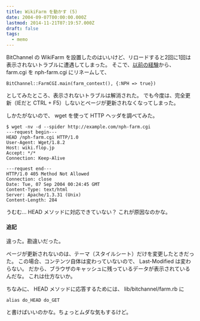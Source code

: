 ```yaml
---
title: WikiFarm を動かす (5)
date: 2004-09-07T00:00:00.000Z
lastmod: 2014-11-21T07:19:57.000Z
draft: false
tags:
  - memo
---
```


BitChannel の WikiFarm を設置したのはいいけど、リロードすると2回に1回は表示されないトラブルに遭遇してしまった。 そこで、[以前の経験](/posts/20040522/p01)から、 farm.cgi を nph-farm.cgi にリネームして、

```
BitChannel::FarmCGI.main(farm_context(), {:NPH => true})
```

としてみたところ、表示されないトラブルは解消された。 でも今度は、完全更新（IEだと CTRL + F5）しないとページが更新されなくなってしまった。

しかたがないので、 wget を使って HTTP ヘッダを調べてみた。

```
$ wget -nv -d --spider http://example.com/nph-farm.cgi
---request begin---
HEAD /nph-farm.cgi HTTP/1.0
User-Agent: Wget/1.8.2
Host: wiki.flop.jp
Accept: */*
Connection: Keep-Alive

---request end---
HTTP/1.0 405 Method Not Allowed
Connection: close
Date: Tue, 07 Sep 2004 00:24:45 GMT
Content-Type: text/html
Server: Apache/1.3.31 (Unix)
Content-Length: 284
```

うむむ… HEAD メソッドに対応できていない？ これが原因なのかな。

#### 追記

違った。勘違いだった。

ページが更新されないのは、テーマ（スタイルシート）だけを変更したときだった。 この場合、コンテンツ自体は変わっていないので、 Last-Modified は変わらない。 だから、ブラウザのキャッシュに残っているデータが表示されているんだな。 これは仕方ないか。

ちなみに、 HEAD メソッドに応答するためには、 lib/bitchannel/farm.rb に

```
alias do_HEAD do_GET
```

と書けばいいのかな。ちょっとムダな気もするけど。
